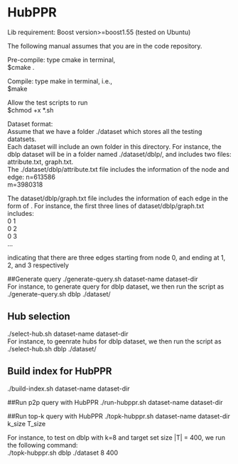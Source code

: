 # HubPPR

Lib requirement: Boost version>=boost1.55 (tested on Ubuntu)



The following manual assumes that you are in the code repository.

Pre-compile: type cmake in terminal, <br>
$cmake . <br>

Compile: type make in terminal, i.e.,<br>
$make

Allow the test scripts to run <br>
$chmod +x *.sh <br>


Dataset format: <br>
Assume that we have a folder ./dataset which stores all the testing datatsets.<br> 
Each dataset will include an own folder in this directory. For instance, the dblp dataset will be in a folder named ./dataset/dblp/, and includes two files: attribute.txt, graph.txt.<br>
The ./dataset/dblp/attribute.txt file includes the information of the node and edge:
n=613586<br>
m=3980318<br>

The dataset/dblp/graph.txt file includes the information of each edge in the form of <source target>. For instance, the first three lines of dataset/dblp/graph.txt includes:<br>
0 1<br>
0 2<br>
0 3<br>
...<br>

indicating that there are three edges starting from node 0, and ending at 1, 2, and 3 respectively<br>

##Generate query
./generate-query.sh dataset-name dataset-dir<br>
For instance, to generate query for dblp dataset, we then run the script as ./generate-query.sh dblp ./dataset/


## Hub selection
./select-hub.sh dataset-name  dataset-dir<br>
For instance, to geenrate hubs for dblp dataset, we then run the script as ./select-hub.sh dblp ./dataset/


## Build index for HubPPR

./build-index.sh dataset-name dataset-dir<br>

##Run p2p query with HubPPR 
./run-hubppr.sh dataset-name dataset-dir<br>

##Run top-k query with HubPPR
./topk-hubppr.sh dataset-name dataset-dir k_size T_size<br>

For instance, to test on dblp with k=8 and target set size |T| = 400, we run the following command:<br>
./topk-hubppr.sh dblp ./dataset 8 400<br>





